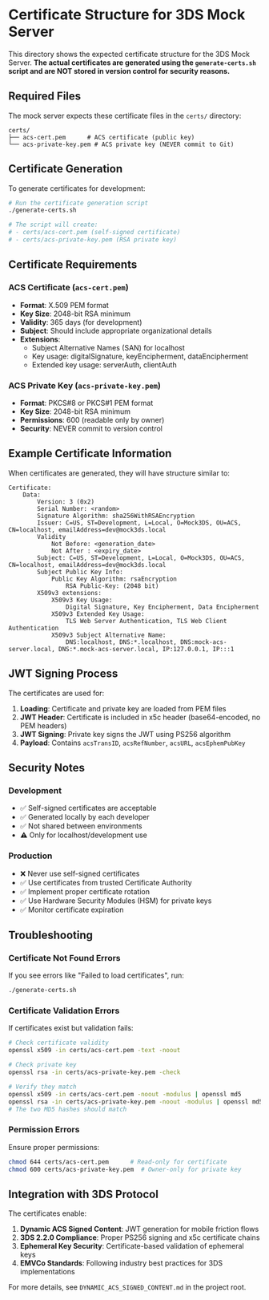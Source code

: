 # Certificate Structure for 3DS Mock Server

This directory shows the expected certificate structure for the 3DS Mock Server. **The actual certificates are generated using the `generate-certs.sh` script and are NOT stored in version control for security reasons.**

## Required Files

The mock server expects these certificate files in the `certs/` directory:

```
certs/
├── acs-cert.pem      # ACS certificate (public key)
└── acs-private-key.pem # ACS private key (NEVER commit to Git)
```

## Certificate Generation

To generate certificates for development:

```bash
# Run the certificate generation script
./generate-certs.sh

# The script will create:
# - certs/acs-cert.pem (self-signed certificate)
# - certs/acs-private-key.pem (RSA private key)
```

## Certificate Requirements

### ACS Certificate (`acs-cert.pem`)
- **Format**: X.509 PEM format
- **Key Size**: 2048-bit RSA minimum
- **Validity**: 365 days (for development)
- **Subject**: Should include appropriate organizational details
- **Extensions**: 
  - Subject Alternative Names (SAN) for localhost
  - Key usage: digitalSignature, keyEncipherment, dataEncipherment
  - Extended key usage: serverAuth, clientAuth

### ACS Private Key (`acs-private-key.pem`)
- **Format**: PKCS#8 or PKCS#1 PEM format
- **Key Size**: 2048-bit RSA minimum
- **Permissions**: 600 (readable only by owner)
- **Security**: NEVER commit to version control

## Example Certificate Information

When certificates are generated, they will have structure similar to:

```
Certificate:
    Data:
        Version: 3 (0x2)
        Serial Number: <random>
        Signature Algorithm: sha256WithRSAEncryption
        Issuer: C=US, ST=Development, L=Local, O=Mock3DS, OU=ACS, CN=localhost, emailAddress=dev@mock3ds.local
        Validity
            Not Before: <generation_date>
            Not After : <expiry_date>
        Subject: C=US, ST=Development, L=Local, O=Mock3DS, OU=ACS, CN=localhost, emailAddress=dev@mock3ds.local
        Subject Public Key Info:
            Public Key Algorithm: rsaEncryption
                RSA Public-Key: (2048 bit)
        X509v3 extensions:
            X509v3 Key Usage:
                Digital Signature, Key Encipherment, Data Encipherment
            X509v3 Extended Key Usage:
                TLS Web Server Authentication, TLS Web Client Authentication
            X509v3 Subject Alternative Name:
                DNS:localhost, DNS:*.localhost, DNS:mock-acs-server.local, DNS:*.mock-acs-server.local, IP:127.0.0.1, IP:::1
```

## JWT Signing Process

The certificates are used for:

1. **Loading**: Certificate and private key are loaded from PEM files
2. **JWT Header**: Certificate is included in x5c header (base64-encoded, no PEM headers)
3. **JWT Signing**: Private key signs the JWT using PS256 algorithm
4. **Payload**: Contains `acsTransID`, `acsRefNumber`, `acsURL`, `acsEphemPubKey`

## Security Notes

### Development
- ✅ Self-signed certificates are acceptable
- ✅ Generated locally by each developer
- ✅ Not shared between environments
- ⚠️ Only for localhost/development use

### Production
- ❌ Never use self-signed certificates
- ✅ Use certificates from trusted Certificate Authority
- ✅ Implement proper certificate rotation
- ✅ Use Hardware Security Modules (HSM) for private keys
- ✅ Monitor certificate expiration

## Troubleshooting

### Certificate Not Found Errors
If you see errors like "Failed to load certificates", run:
```bash
./generate-certs.sh
```

### Certificate Validation Errors
If certificates exist but validation fails:
```bash
# Check certificate validity
openssl x509 -in certs/acs-cert.pem -text -noout

# Check private key
openssl rsa -in certs/acs-private-key.pem -check

# Verify they match
openssl x509 -in certs/acs-cert.pem -noout -modulus | openssl md5
openssl rsa -in certs/acs-private-key.pem -noout -modulus | openssl md5
# The two MD5 hashes should match
```

### Permission Errors
Ensure proper permissions:
```bash
chmod 644 certs/acs-cert.pem      # Read-only for certificate
chmod 600 certs/acs-private-key.pem  # Owner-only for private key
```

## Integration with 3DS Protocol

The certificates enable:

1. **Dynamic ACS Signed Content**: JWT generation for mobile friction flows
2. **3DS 2.2.0 Compliance**: Proper PS256 signing and x5c certificate chains
3. **Ephemeral Key Security**: Certificate-based validation of ephemeral keys
4. **EMVCo Standards**: Following industry best practices for 3DS implementations

For more details, see `DYNAMIC_ACS_SIGNED_CONTENT.md` in the project root.
